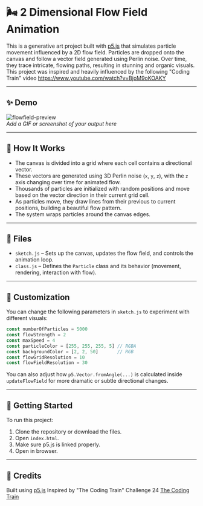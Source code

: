 # 🌬️ 2 Dimensional Flow Field Animation

This is a generative art project built with [p5.js](https://p5js.org/) that simulates particle movement influenced by a 2D flow field. Particles are dropped onto the canvas and follow a vector field generated using Perlin noise. Over time, they trace intricate, flowing paths, resulting in stunning and organic visuals. This project was inspired and heavily influenced by the following "Coding Train" video https://www.youtube.com/watch?v=BjoM9oKOAKY

---

## ✨ Demo

![flowfield-preview](preview.png)  
*Add a GIF or screenshot of your output here*

---

## 🧠 How It Works

- The canvas is divided into a grid where each cell contains a directional vector.
- These vectors are generated using 3D Perlin noise (`x`, `y`, `z`), with the `z` axis changing over time for animated flow.
- Thousands of particles are initialized with random positions and move based on the vector direction in their current grid cell.
- As particles move, they draw lines from their previous to current positions, building a beautiful flow pattern.
- The system wraps particles around the canvas edges.

---

## 📁 Files

- `sketch.js` – Sets up the canvas, updates the flow field, and controls the animation loop.
- `class.js` – Defines the `Particle` class and its behavior (movement, rendering, interaction with flow).

---

## 🎨 Customization

You can change the following parameters in `sketch.js` to experiment with different visuals:

```js
const numberOfParticles = 5000
const flowStrength = 2
const maxSpeed = 4
const particleColor = [255, 255, 255, 5] // RGBA
const backgroundColor = [2, 2, 50]       // RGB
const flowGridResolution = 10
const flowFieldResolution = 30
```

You can also adjust how `p5.Vector.fromAngle(...)` is calculated inside `updateFlowField` for more dramatic or subtle directional changes.

---

## 🚀 Getting Started

To run this project:

1. Clone the repository or download the files.
2. Open `index.html`.
3. Make sure p5.js is linked properly.
4. Open in browser.

---

## 🐾 Credits

Built using [p5.js](https://p5js.org/)
Inspired by "The Coding Train" Challenge 24 [The Coding Train](https://www.youtube.com/@TheCodingTrain)

